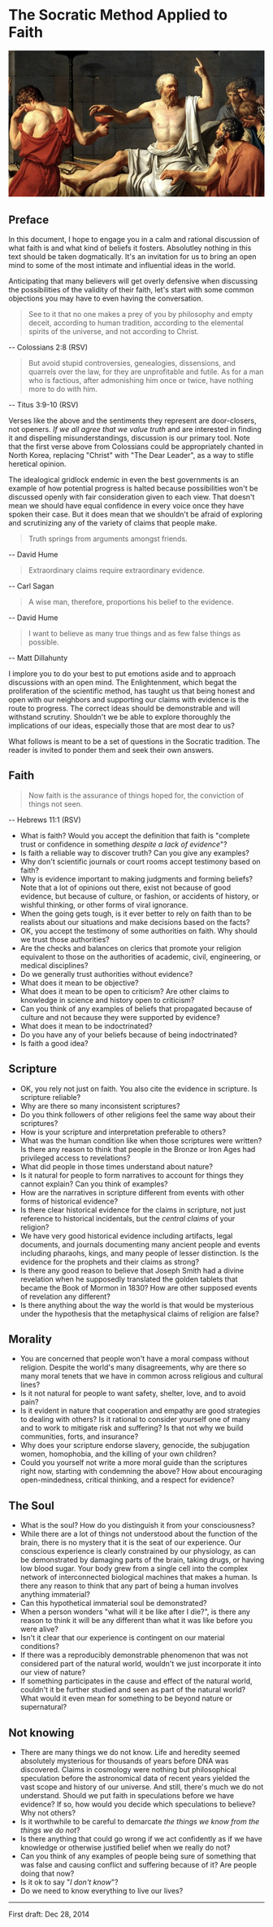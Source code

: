 The Socratic Method Applied to Faith
================================================================================


![](img/death-of-socrates.jpg "Detail of &quot;The Death of Socrates&quot;, 1787. Jacques-Louis David (French, 1748-1825).")


Preface
--------------------------------------------------------------------------------

In this document, I hope to engage you in a calm and rational discussion
of what faith is and what kind of beliefs it fosters.
Absolutley nothing in this text should be taken dogmatically.
It's an invitation for us to bring an open mind to some of the most intimate
and influential ideas in the world.

Anticipating that many believers will get overly defensive when discussing
the possibilities of the validity of their faith, let's start with some
common objections you may have to even having the conversation.

>   See to it that no one makes a prey of you by philosophy and empty deceit,
>   according to human tradition, according to the elemental spirits of the
>   universe, and not according to Christ.

-- Colossians 2:8 (RSV)

>   But avoid stupid controversies, genealogies, dissensions, and quarrels over
>   the law, for they are unprofitable and futile.
>   As for a man who is factious, after admonishing him once or twice,
>   have nothing more to do with him.

-- Titus 3:9-10 (RSV)

Verses like the above and the sentiments they represent are door-closers,
not openers. *If we all agree that we value truth* and are interested in
finding it and dispelling misunderstandings, discussion is our primary tool.
Note that the first verse above from Colossians could be appropriately
chanted in North Korea, replacing "Christ" with "The Dear Leader",
as a way to stifle heretical opinion.

The idealogical gridlock endemic in even the best governments is an example of how
potential progress is halted because possibilities won't be discussed openly
with fair consideration given to each view.  That doesn't mean we should
have equal confidence in every voice once they have spoken their case.
But it does mean that we shouldn't be afraid of exploring and scrutinizing
any of the variety of claims that people make.

>   Truth springs from arguments amongst friends.

-- David Hume

>   Extraordinary claims require extraordinary evidence.

-- Carl Sagan

>   A wise man, therefore, proportions his belief to the evidence.

-- David Hume

>   I want to believe as many true things and as few false things as possible.

-- Matt Dillahunty


I implore you to do your best to put emotions aside and to approach discussions
with an open mind.
The Enlightenment, which begat the proliferation of the scientific method, has taught us that being
honest and open with our neighbors and supporting our claims with evidence is the route to progress.
The correct ideas should be demonstrable and will withstand scrutiny.
Shouldn't we be able to explore thoroughly the implications of our
ideas, especially those that are most dear to us?

What follows is meant to be a set of questions in the Socratic tradition.
The reader is invited to ponder them and seek their own answers.


Faith
--------------------------------------------------------------------------------

>   Now faith is the assurance of things hoped for,
>   the conviction of things not seen.

-- Hebrews 11:1 (RSV)


-   What is faith?  Would you accept the definition that faith is
    "complete trust or confidence in something *despite a lack of evidence*"?
-   Is faith a reliable way to discover truth?  Can you give any examples?
-   Why don't scientific journals or court rooms accept testimony based on faith?
-   Why is evidence important to making judgments and forming beliefs?
    Note that a lot of opinions out there, exist not because of good evidence,
    but because of culture, or fashion, or accidents of history, or wishful thinking,
    or other forms of viral ignorance. 
-   When the going gets tough, is it ever better to rely on faith than to
    be realists about our situations and make decisions based on the facts?
-   OK, you accept the testimony of some authorities on faith.
    Why should we trust those authorities?
-   Are the checks and balances on clerics that promote your religion
    equivalent to those on the authorities of academic, civil, engineering,
    or medical disciplines?
-   Do we generally trust authorities without evidence?
-   What does it mean to be objective?
-   What does it mean to be open to criticism?
    Are other claims to knowledge in science and history open to criticism?
-   Can you think of any examples of beliefs that propagated because of
    culture and not because they were supported by evidence?
-   What does it mean to be indoctrinated?
-   Do you have any of your beliefs because of being indoctrinated?
-   Is faith a good idea?


Scripture
--------------------------------------------------------------------------------

-   OK, you rely not just on faith. You also cite the evidence in scripture.
    Is scripture reliable?
-   Why are there so many inconsistent scriptures?
-   Do you think followers of other religions feel the same way about their scriptures?
-   How is your scripture and interpretation preferable to others?
-   What was the human condition like when those scriptures were written?
    Is there any reason to think that people in the Bronze or Iron Ages had
    privileged access to revelations?
-   What did people in those times understand about nature?
-   Is it natural for people to form narratives to account for things they cannot explain? 
    Can you think of examples?
-   How are the narratives in scripture different from events with other forms of historical evidence?
-   Is there clear historical evidence for the claims in scripture,
    not just reference to historical incidentals, but the *central claims* of your religion?
-   We have very good historical evidence including artifacts, legal documents, and journals
    documenting many ancient people and events including pharaohs, kings, and
    many people of lesser distinction.  Is the evidence for the prophets and
    their claims as strong?
-   Is there any good reason to believe that Joseph Smith had a divine revelation
    when he supposedly translated the golden tablets that became the Book of Mormon
    in 1830?  How are other supposed events of revelation any different?
-   Is there anything about the way the world is that would be mysterious
    under the hypothesis that the metaphysical claims of religion are false?


Morality
--------------------------------------------------------------------------------

-   You are concerned that people won't have a moral compass without religion.
    Despite the world's many disagreements, why are there so many moral tenets
    that we have in common across religious and cultural lines?
-   Is it not natural for people to want safety, shelter, love, and to avoid pain?
-   Is it evident in nature that cooperation and empathy are good strategies
    to dealing with others?  Is it rational to consider yourself one of many and to work to
    mitigate risk and suffering?  Is that not why we build communities, forts, and insurance?
-   Why does your scripture endorse slavery, genocide, the subjugation women, homophobia,
    and the killing of your own children?
-   Could you yourself not write a more moral guide than the scriptures right now,
    starting with condemning the above?
    How about encouraging open-mindedness, critical thinking, and a respect for evidence?


The Soul
--------------------------------------------------------------------------------

-   What is the soul?  How do you distinguish it from your consciousness?
-   While there are a lot of things not understood about the function of the brain,
    there is no mystery that it is the seat of our experience.
    Our conscious experience is clearly constrained by our physiology,
    as can be demonstrated by damaging parts of the brain, taking drugs,
    or having low blood sugar.  Your body grew from a single cell into the
    complex network of interconnected biological machines that makes a human.
    Is there any reason to think that any part of being a human involves anything
    immaterial?
-   Can this hypothetical immaterial soul be demonstrated?
-   When a person wonders "what will it be like after I die?",
    is there any reason to think it will be any different than what it was like
    before you were alive?
-   Isn't it clear that our experience is contingent on our material conditions?
-   If there was a reproducibly demonstrable phenomenon that was not considered part of
    the natural world, wouldn't we just incorporate it into our view of nature?
-   If something participates in the cause and effect of the natural world,
    couldn't it be further studied and seen as part of the natural world?
    What would it even mean for something to be beyond nature or supernatural?


Not knowing
--------------------------------------------------------------------------------

-   There are many things we do not know.  Life and heredity seemed absolutely
    mysterious for thousands of years before DNA was discovered.
    Claims in cosmology were nothing but philosophical speculation before the
    astronomical data of recent years yielded the vast scope and history of our universe.
    And still, there's much we do not understand.
    Should we put faith in speculations before we have evidence?
    If so, how would you decide which speculations to believe?  Why not others?
-   Is it worthwhile to be careful to demarcate
    *the things we know from the things we do not*?
-   Is there anything that could go wrong if we act confidently as if we have
    knowledge or otherwise justified belief when we really do not?
-   Can you think of any examples of people being sure of something that was
    false and causing conflict and suffering because of it?
    Are people doing that now?
-   Is it ok to say "*I don't know*"?
-   Do we need to know everything to live our lives?


--------------------------------------------------------------------------------

First draft: Dec 28, 2014


